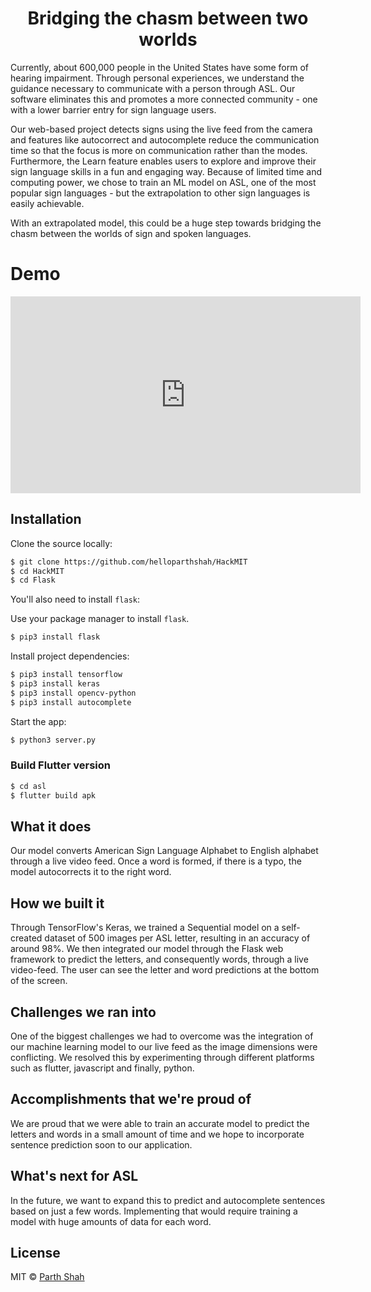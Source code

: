 <h1 align="center"> Bridging the chasm between two worlds</h1>

Currently, about 600,000 people in the United States have some form of hearing impairment. Through personal experiences, we understand the guidance necessary to communicate with a person through ASL. Our software eliminates this and promotes a more connected community - one with a lower barrier entry for sign language users.

Our web-based project detects signs using the live feed from the camera and features like autocorrect and autocomplete reduce the communication time so that the focus is more on communication rather than the modes. Furthermore, the Learn feature enables users to explore and improve their sign language skills in a fun and engaging way. Because of limited time and computing power, we chose to train an ML model on ASL, one of the most popular sign languages - but the extrapolation to other sign languages is easily achievable.

With an extrapolated model, this could be a huge step towards bridging the chasm between the worlds of sign and spoken languages.

# Demo
<iframe width="560" height="315" src="https://www.youtube.com/embed/P52I1pX4JN8" frameborder="0" allow="accelerometer; autoplay; clipboard-write; encrypted-media; gyroscope; picture-in-picture" allowfullscreen></iframe>

## Installation
Clone the source locally:

```sh
$ git clone https://github.com/helloparthshah/HackMIT
$ cd HackMIT
$ cd Flask
```
You'll also need to install
`flask`:

Use your package manager to install `flask`.

```sh
$ pip3 install flask
```

Install project dependencies:

```sh
$ pip3 install tensorflow
$ pip3 install keras
$ pip3 install opencv-python
$ pip3 install autocomplete
```
Start the app:

```sh
$ python3 server.py
```

### Build Flutter version
```sh
$ cd asl
$ flutter build apk
```
## What it does
Our model converts American Sign Language Alphabet to English alphabet through a live video feed. Once a word is formed, if there is a typo, the model autocorrects it to the right word.
## How we built it
Through TensorFlow's Keras, we trained a Sequential model on a self-created dataset of 500 images per ASL letter, resulting in an accuracy of around 98%. We then integrated our model through the Flask web framework to predict the letters, and consequently words, through a live video-feed. The user can see the letter and word predictions at the bottom of the screen.
## Challenges we ran into
One of the biggest challenges we had to overcome was the integration of our machine learning model to our live feed as the image dimensions were conflicting. We resolved this by experimenting through different platforms such as flutter, javascript and finally, python.
## Accomplishments that we're proud of
We are proud that we were able to train an accurate model to predict the letters and words in a small amount of time and we hope to incorporate sentence prediction soon to our application.
## What's next for ASL
In the future, we want to expand this to predict and autocomplete sentences based on just a few words. Implementing that would require training a model with huge amounts of data for each word. 

## License

MIT  © [Parth Shah](http://parthshah.tech)
